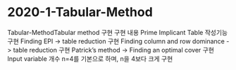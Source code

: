 # 2020-1-Tabular-Method
Tabular-MethodTabular method 구현
구현 내용
Prime Implicant Table 작성기능 구현 
Finding EPI ->  table reduction 구현 
Finding column and row dominance -> table reduction 구현 
Patrick’s method -> Finding an optimal cover 구현 
Input variable 개수 n=4를 기본으로 하며, n을 4보다 크게 구현
